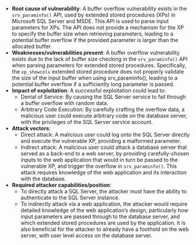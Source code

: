 - **Root cause of vulnerability**: A buffer overflow vulnerability exists in the `srv_paraminfo()` API, used by extended stored procedures (XPs) in Microsoft SQL Server and MSDE. This API is used to parse input parameters for XPs. The API does not provide a mechanism for the XP to specify the buffer size when retrieving parameters, leading to a potential buffer overflow if the provided parameter is larger than the allocated buffer.
- **Weaknesses/vulnerabilities present**: A buffer overflow vulnerability exists due to the lack of buffer size checking in the `srv_paraminfo()` API when parsing parameters for extended stored procedures. Specifically, the `xp_showcolv` extended stored procedure does not properly validate the size of the input buffer when using srv_paraminfo(), leading to a potential buffer overflow if a sufficiently long parameter is passed.
- **Impact of exploitation**: A successful exploitation could lead to:
    - Denial of Service: By causing the SQL Server service to fail through a buffer overflow with random data.
    - Arbitrary Code Execution: By carefully crafting the overflow data, a malicious user could execute arbitrary code on the database server, with the privileges of the SQL Server service account.
- **Attack vectors**:
    - Direct attack: A malicious user could log onto the SQL Server directly and execute the vulnerable XP, providing a malformed parameter.
    - Indirect attack: A malicious user could attack a database server that served as a back-end to a web server, by providing carefully-chosen inputs to the web application that would in turn be passed to the vulnerable XP, and trigger the overflow in `srv_paraminfo()`. This attack requires knowledge of the web application and its interaction with the database.
- **Required attacker capabilities/position**:
    - To directly attack a SQL Server, the attacker must have the ability to authenticate to the SQL Server instance.
    - To indirectly attack via a web application, the attacker would require detailed knowledge of the web application’s design, particularly how input parameters are passed through to the database server, and which extended stored procedures are used by the application. It is also beneficial for the attacker to already have a foothold on the web server, with user level access on the database server.